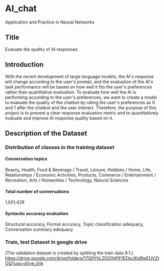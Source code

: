 # AI_chat
Application and Practice in Neural Networks

## Title
Evaluate the quality of AI responses

## Introduction
With the recent development of large language models, the AI's response will change according to the user's prompt, and the evaluation of the AI's task performance will be based on how well it fits the user's preferences rather than quantitative evaluation.
To evaluate how well the AI is performing according to the user's preferences, we want to create a model to evaluate the quality of the chatbot by rating the user's preferences as 0 and 1 after the chatbot and the user interact.
Therefore, the purpose of this project is to present a clear response evaluation metric and to quantitatively evaluate and improve AI response quality based on it.

## Description of the Dataset
### Distribution of classes in the training dataset
#### Conversation topics
Beauty, Health, Food & Beverage / Travel, Leisure, Hobbies / Home, Life, Relationships / Economic Activities, Products, Commerce / Entertainment / Recreation, Arts / Humanities / Technology, Natural Sciences
#### Total number of conversations
1,001,428
#### Syntactic accuracy evaluation
Structural accuracy, Formal accuracy, Topic classification adequacy, Conversation summary adequacy

### Train, test Dataset in google drive
(The validation dataset is created by splitting the train data 9:1.)
https://drive.google.com/drive/folders/17Q0YhLZOG1hPiFfEEtpJKsBteEUVZtOQ?usp=drive_link
